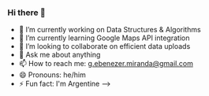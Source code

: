 ### Hi there 👋

- 🔭 I’m currently working on Data Structures & Algorithms
- 🌱 I’m currently learning Google Maps API integration
- 👯 I’m looking to collaborate on efficient data uploads
- 💬 Ask me about anything
- 📫 How to reach me: g.ebenezer.miranda@gmail.com
- 😄 Pronouns: he/him
- ⚡ Fun fact: I'm Argentine
-->
